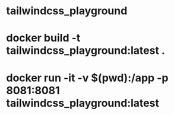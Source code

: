 # tailwindcss_playground

# docker build -t tailwindcss_playground:latest .

# docker run -it -v $(pwd):/app -p 8081:8081 tailwindcss_playground:latest
